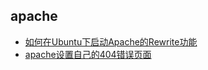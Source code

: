 apache
------

- [如何在Ubuntu下启动Apache的Rewrite功能](apache-ubuntu-open-rewrite.md)
- [apache设置自己的404错误页面](apache-setting-404.md)